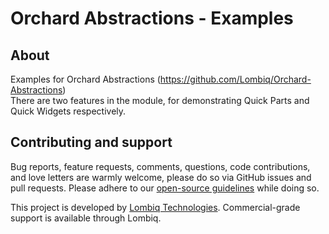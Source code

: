 # Orchard Abstractions - Examples



## About

Examples for Orchard Abstractions (https://github.com/Lombiq/Orchard-Abstractions)  
There are two features in the module, for demonstrating Quick Parts and Quick Widgets respectively.


## Contributing and support

Bug reports, feature requests, comments, questions, code contributions, and love letters are warmly welcome, please do so via GitHub issues and pull requests. Please adhere to our [open-source guidelines](https://lombiq.com/open-source-guidelines) while doing so.

This project is developed by [Lombiq Technologies](https://lombiq.com/). Commercial-grade support is available through Lombiq.